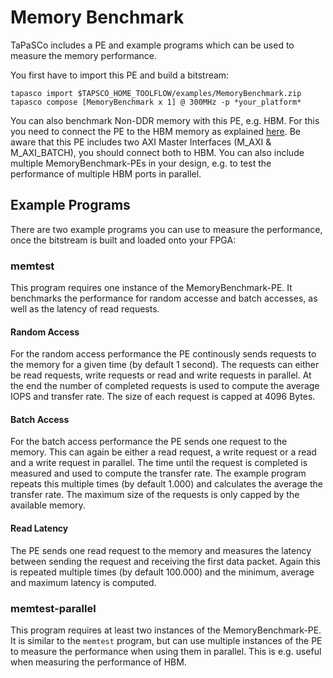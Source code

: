 Memory Benchmark
=================

TaPaSCo includes a PE and example programs which can be used to measure the
memory performance.

You first have to import this PE and build a bitstream:
```
tapasco import $TAPSCO_HOME_TOOLFLOW/examples/MemoryBenchmark.zip
tapasco compose [MemoryBenchmark x 1] @ 300MHz -p *your_platform*
```
You can also benchmark Non-DDR memory with this PE, e.g. HBM. For this you need to
connect the PE to the HBM memory as explained [here](tapasco-features.md#HBM).
Be aware that this PE includes two AXI Master Interfaces (M_AXI & M_AXI_BATCH),
you should connect both to HBM.
You can also include multiple MemoryBenchmark-PEs in your design, e.g. to test
the performance of multiple HBM ports in parallel.

## Example Programs

There are two example programs you can use to measure the performance, once
the bitstream is built and loaded onto your FPGA:

### memtest

This program requires one instance of the MemoryBenchmark-PE.
It benchmarks the performance for random accesse and batch accesses, as well as
the latency of read requests.

#### Random Access

For the random access performance the PE continously sends requests to the memory
for a given time (by default 1 second). The requests can either be read requests,
write requests or read and write requests in parallel.
At the end the number of completed requests is used to compute the average IOPS
and transfer rate.
The size of each request is capped at 4096 Bytes.

#### Batch Access

For the batch access performance the PE sends one request to the memory.
This can again be either a read request, a write request or a read and a write
request in parallel.
The time until the request is completed is measured and used to compute the
transfer rate. The example program repeats this multiple times (by default 1.000)
and calculates the average the transfer rate.
The maximum size of the requests is only capped by the available memory.

#### Read Latency

The PE sends one read request to the memory and measures the latency between
sending the request and receiving the first data packet.
Again this is repeated multiple times (by default 100.000) and the minimum,
average and maximum latency is computed.

### memtest-parallel

This program requires at least two instances of the MemoryBenchmark-PE.
It is similar to the `memtest` program, but can use multiple instances
of the PE to measure the performance when using them in parallel. This
is e.g. useful when measuring the performance of HBM.
